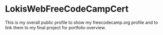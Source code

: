 # LokisWebFreeCodeCampCert
 This is my overall public profile to show my freecodecamp.org profile and to link them to my final project for portfolio overview. 
